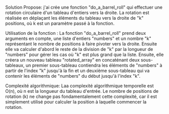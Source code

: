 Solution Propose: j'ai crée  une fonction "do_a_barrel_roll" qui effectuer une rotation circulaire d'un tableau d'entiers vers la droite. La rotation est réalisée en déplaçant les éléments du tableau vers la droite de "k" positions, où k est un paramètre passé à la fonction.

Utilisation de la fonction : La fonction "do_a_barrel_roll" prend deux arguments en compte, une liste d'entiers "numbers" et un nombre "k" représentant le nombre de positions à faire pivoter vers la droite. Ensuite elle va calculer d'abord le reste de la division de "k" par la longueur de "numbers" pour gérer les cas où "k" est plus grand que la liste. Ensuite, elle créera un nouveau tableau "rotated_array" en concaténant deux sous-tableaux, un premier sous-tableau contiendra les éléments de "numbers" à partir de l'index "k" jusqu'à la fin et un deuxième sous-tableau qui va contenir les éléments de "numbers" du début jusqu'à l'index "k".

Complexité algorithmique: Laa complexité algorithmique temporelle est O(n), où n est la longueur du tableau d'entrée. Le nombre de positions de rotation (k) ne change pas fondamentalement cette complexité, car il est simplement utilisé pour calculer la position à laquelle commencer la rotation.